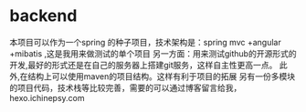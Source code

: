 # backend
本项目可以作为一个spring 的种子项目，技术架构是：spring mvc +angular +mibatis ,这是我用来做测试的单个项目
另一方面：用来测试github的开源形式的开发,最好的形式还是在自己的服务器上搭建git服务，这样自主性更高一点。
此外,在结构上可以使用maven的项目结构。这样有利于项目的拓展
另有一份多模块的项目代码，技术栈等比较完善，需要的可以通过博客留言给我，hexo.ichinepsy.com
